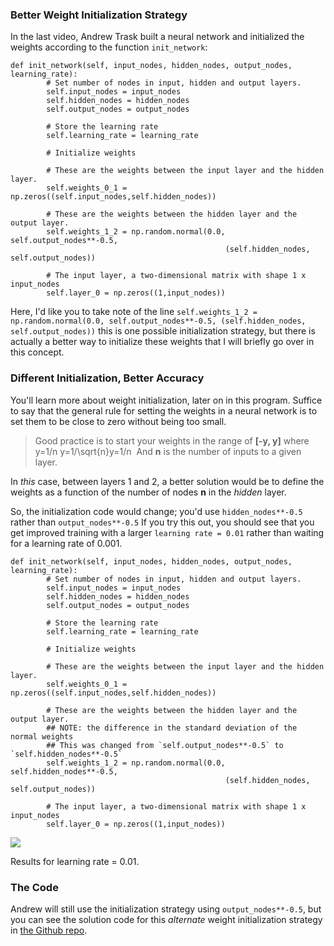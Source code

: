 ### Better Weight Initialization Strategy

In the last video, Andrew Trask built a neural network and initialized the weights according to the function `init_network`:

```
def init_network(self, input_nodes, hidden_nodes, output_nodes, learning_rate):
        # Set number of nodes in input, hidden and output layers.
        self.input_nodes = input_nodes
        self.hidden_nodes = hidden_nodes
        self.output_nodes = output_nodes

        # Store the learning rate
        self.learning_rate = learning_rate

        # Initialize weights

        # These are the weights between the input layer and the hidden layer.
        self.weights_0_1 = np.zeros((self.input_nodes,self.hidden_nodes))

        # These are the weights between the hidden layer and the output layer.
        self.weights_1_2 = np.random.normal(0.0, self.output_nodes**-0.5, 
                                                (self.hidden_nodes, self.output_nodes))

        # The input layer, a two-dimensional matrix with shape 1 x input_nodes
        self.layer_0 = np.zeros((1,input_nodes))
```

Here, I'd like you to take note of the line `self.weights_1_2 = np.random.normal(0.0, self.output_nodes**-0.5, (self.hidden_nodes, self.output_nodes))` this is one possible initialization strategy, but there is actually a better way to initialize these weights that I will briefly go over in this concept.

### Different Initialization, Better Accuracy

You'll learn more about weight initialization, later on in this program. Suffice to say that the general rule for setting the weights in a neural network is to set them to be close to zero without being too small.

> Good practice is to start your weights in the range of **\[-y, y\]** where y\=1/n y=1/\\sqrt{n}y\=1/n ​ And **n** is the number of inputs to a given layer.

In _this_ case, between layers 1 and 2, a better solution would be to define the weights as a function of the number of nodes **n** in the _hidden_ layer.

So, the initialization code would change; you'd use `hidden_nodes**-0.5` rather than `output_nodes**-0.5` If you try this out, you should see that you get improved training with a larger `learning rate = 0.01` rather than waiting for a learning rate of 0.001.

```
def init_network(self, input_nodes, hidden_nodes, output_nodes, learning_rate):
        # Set number of nodes in input, hidden and output layers.
        self.input_nodes = input_nodes
        self.hidden_nodes = hidden_nodes
        self.output_nodes = output_nodes

        # Store the learning rate
        self.learning_rate = learning_rate

        # Initialize weights

        # These are the weights between the input layer and the hidden layer.
        self.weights_0_1 = np.zeros((self.input_nodes,self.hidden_nodes))

        # These are the weights between the hidden layer and the output layer.
        ## NOTE: the difference in the standard deviation of the normal weights
        ## This was changed from `self.output_nodes**-0.5` to `self.hidden_nodes**-0.5`
        self.weights_1_2 = np.random.normal(0.0, self.hidden_nodes**-0.5, 
                                                (self.hidden_nodes, self.output_nodes))

        # The input layer, a two-dimensional matrix with shape 1 x input_nodes
        self.layer_0 = np.zeros((1,input_nodes))
```

![](https://video.udacity-data.com/topher/2018/November/5beb458b_screen-shot-2018-11-13-at-1.43.17-pm/screen-shot-2018-11-13-at-1.43.17-pm.png)

Results for learning rate = 0.01.

### The Code

Andrew will still use the initialization strategy using `output_nodes**-0.5`, but you can see the solution code for this _alternate_ weight initialization strategy in [the Github repo](https://github.com/udacity/deep-learning-v2-pytorch/blob/master/sentiment-analysis-network/Sentiment_Classification_Solutions_2_Better_Weight_Initialization.ipynb).